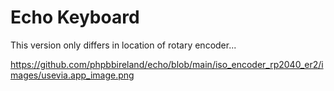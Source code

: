 # Echo Keyboard

This version only differs in location of rotary encoder...

https://github.com/phpbbireland/echo/blob/main/iso_encoder_rp2040_er2/images/usevia.app_image.png
